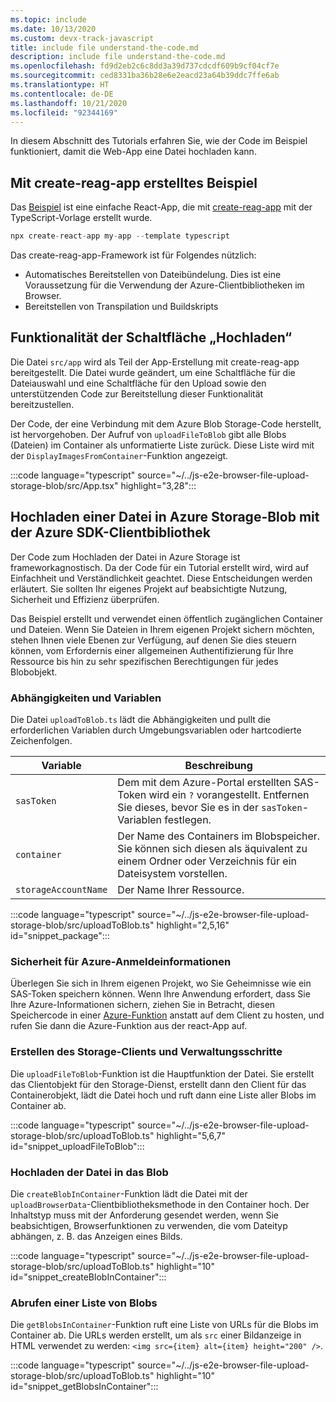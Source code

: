```yaml
---
ms.topic: include
ms.date: 10/13/2020
ms.custom: devx-track-javascript
title: include file understand-the-code.md
description: include file understand-the-code.md
ms.openlocfilehash: fd9d2eb2c6c8dd3a39d737cdcdf609b9cf04cf7e
ms.sourcegitcommit: ced8331ba36b28e6e2eacd23a64b39ddc7ffe6ab
ms.translationtype: HT
ms.contentlocale: de-DE
ms.lasthandoff: 10/21/2020
ms.locfileid: "92344169"
---
```

In diesem Abschnitt des Tutorials erfahren Sie, wie der Code im Beispiel funktioniert, damit die Web-App eine Datei hochladen kann.

## <a name="sample-created-with-create-react-app"></a>Mit create-reag-app erstelltes Beispiel

Das [Beispiel](https://github.com/Azure-Samples/js-e2e-browser-file-upload-storage-blob) ist eine einfache React-App, die mit [create-reag-app](https://create-react-app.dev/docs/adding-typescript/) mit der TypeScript-Vorlage erstellt wurde.

```typescript
npx create-react-app my-app --template typescript
```

Das create-reag-app-Framework ist für Folgendes nützlich:
* Automatisches Bereitstellen von Dateibündelung. Dies ist eine Voraussetzung für die Verwendung der Azure-Clientbibliotheken im Browser.
* Bereitstellen von Transpilation und Buildskripts 

## <a name="upload-button-functionality"></a>Funktionalität der Schaltfläche „Hochladen“

Die Datei `src/app` wird als Teil der App-Erstellung mit create-reag-app bereitgestellt. Die Datei wurde geändert, um eine Schaltfläche für die Dateiauswahl und eine Schaltfläche für den Upload sowie den unterstützenden Code zur Bereitstellung dieser Funktionalität bereitzustellen. 

Der Code, der eine Verbindung mit dem Azure Blob Storage-Code herstellt, ist hervorgehoben. Der Aufruf von `uploadFileToBlob` gibt alle Blobs (Dateien) im Container als unformatierte Liste zurück. Diese Liste wird mit der `DisplayImagesFromContainer`-Funktion angezeigt.

:::code language="typescript" source="~/../js-e2e-browser-file-upload-storage-blob/src/App.tsx" highlight="3,28":::

## <a name="upload-file-to-azure-storage-blob-with-azure-sdk-client-library"></a>Hochladen einer Datei in Azure Storage-Blob mit der Azure SDK-Clientbibliothek

Der Code zum Hochladen der Datei in Azure Storage ist frameworkagnostisch. Da der Code für ein Tutorial erstellt wird, wird auf Einfachheit und Verständlichkeit geachtet. Diese Entscheidungen werden erläutert. Sie sollten Ihr eigenes Projekt auf beabsichtigte Nutzung, Sicherheit und Effizienz überprüfen. 

Das Beispiel erstellt und verwendet einen öffentlich zugänglichen Container und Dateien. Wenn Sie Dateien in Ihrem eigenen Projekt sichern möchten, stehen Ihnen viele Ebenen zur Verfügung, auf denen Sie dies steuern können, vom Erfordernis einer allgemeinen Authentifizierung für Ihre Ressource bis hin zu sehr spezifischen Berechtigungen für jedes Blobobjekt. 

### <a name="dependencies-and-variables"></a>Abhängigkeiten und Variablen

Die Datei `uploadToBlob.ts` lädt die Abhängigkeiten und pullt die erforderlichen Variablen durch Umgebungsvariablen oder hartcodierte Zeichenfolgen.

| Variable | Beschreibung |
|--|--|
|`sasToken`|Dem mit dem Azure-Portal erstellten SAS-Token wird ein `?` vorangestellt. Entfernen Sie dieses, bevor Sie es in der `sasToken`-Variablen festlegen.| 
|`container`|Der Name des Containers im Blobspeicher. Sie können sich diesen als äquivalent zu einem Ordner oder Verzeichnis für ein Dateisystem vorstellen.|
|`storageAccountName`|Der Name Ihrer Ressource.|

:::code language="typescript" source="~/../js-e2e-browser-file-upload-storage-blob/src/uploadToBlob.ts" highlight="2,5,16" id="snippet_package":::

### <a name="security-for-azure-credentials"></a>Sicherheit für Azure-Anmeldeinformationen

Überlegen Sie sich in Ihrem eigenen Projekt, wo Sie Geheimnisse wie ein SAS-Token speichern können. Wenn Ihre Anwendung erfordert, dass Sie Ihre Azure-Informationen sichern, ziehen Sie in Betracht, diesen Speichercode in einer [Azure-Funktion](/azure/azure-functions/) anstatt auf dem Client zu hosten, und rufen Sie dann die Azure-Funktion aus der react-App auf.  

### <a name="create-storage-client-and-manage-steps"></a>Erstellen des Storage-Clients und Verwaltungsschritte

Die `uploadFileToBlob`-Funktion ist die Hauptfunktion der Datei. Sie erstellt das Clientobjekt für den Storage-Dienst, erstellt dann den Client für das Containerobjekt, lädt die Datei hoch und ruft dann eine Liste aller Blobs im Container ab. 

:::code language="typescript" source="~/../js-e2e-browser-file-upload-storage-blob/src/uploadToBlob.ts" highlight="5,6,7" id="snippet_uploadFileToBlob":::

### <a name="upload-file-to-blob"></a>Hochladen der Datei in das Blob

Die `createBlobInContainer`-Funktion lädt die Datei mit der `uploadBrowserData`-Clientbibliotheksmethode in den Container hoch. Der Inhaltstyp muss mit der Anforderung gesendet werden, wenn Sie beabsichtigen, Browserfunktionen zu verwenden, die vom Dateityp abhängen, z. B. das Anzeigen eines Bilds. 

:::code language="typescript" source="~/../js-e2e-browser-file-upload-storage-blob/src/uploadToBlob.ts" highlight="10" id="snippet_createBlobInContainer":::

### <a name="get-list-of-blobs"></a>Abrufen einer Liste von Blobs

Die `getBlobsInContainer`-Funktion ruft eine Liste von URLs für die Blobs im Container ab. Die URLs werden erstellt, um als `src` einer Bildanzeige in HTML verwendet zu werden: `<img src={item} alt={item} height="200" />`. 

:::code language="typescript" source="~/../js-e2e-browser-file-upload-storage-blob/src/uploadToBlob.ts" highlight="10" id="snippet_getBlobsInContainer":::

